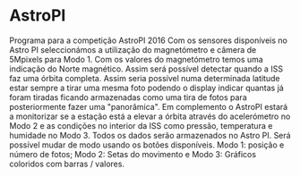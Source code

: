 # AstroPI
Programa para a competição AstroPI 2016
Com os sensores disponíveis no Astro PI seleccionámos a utilização do magnetómetro e
câmera de 5Mpixels para Modo 1. 
Com os valores do magnetómetro temos uma indicação do Norte magnético. 
Assim será possível detectar quando a ISS faz uma órbita completa. 
Assim seria possível numa determinada latitude estar sempre a tirar uma mesma foto podendo o
display indicar quantas já foram tiradas ficando armazenadas como uma tira de fotos para
posteriormente fazer uma "panorâmica". 
Em complemento o AstroPI estará a monitorizar se a estação está a elevar a órbita através 
do acelerómetro no Modo 2 e as condições no interior da ISS como pressão, temperatura e 
humidade no Modo 3. 
Todos os dados serão armazenados no Astro PI. 
Será possível mudar de modo usando os botões disponíveis. 
Modo 1: posição e número de fotos; 
Modo 2: Setas do movimento e 
Modo 3: Gráficos coloridos com barras / valores.
